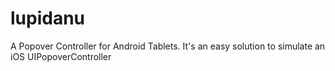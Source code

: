 # lupidanu
A Popover Controller for Android Tablets. It's an easy solution to simulate an iOS UIPopoverController
